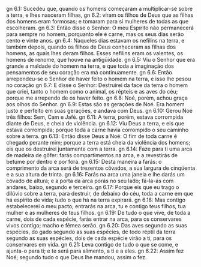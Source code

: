 gn 6.1: Sucedeu que, quando os homens começaram a multiplicar-se sobre a terra, e lhes nasceram filhas,
gn 6.2: viram os filhos de Deus que as filhas dos homens eram formosas; e tomaram para si mulheres de todas as que escolheram.
gn 6.3: Então disse o Senhor: O meu Espírito não permanecerá para sempre no homem, porquanto ele é carne, mas os seus dias serão cento e vinte anos.
gn 6.4: Naqueles dias estavam os nefilins na terra, e também depois, quando os filhos de Deus conheceram as filhas dos homens, as quais lhes deram filhos. Esses nefilins eram os valentes, os homens de renome, que houve na antigüidade.
gn 6.5: Viu o Senhor que era grande a maldade do homem na terra, e que toda a imaginação dos pensamentos de seu coração era má continuamente.
gn 6.6: Então arrependeu-se o Senhor de haver feito o homem na terra, e isso lhe pesou no coração
gn 6.7: E disse o Senhor: Destruirei da face da terra o homem que criei, tanto o homem como o animal, os répteis e as aves do céu; porque me arrependo de os haver feito.
gn 6.8: Noé, porém, achou graça aos olhos do Senhor.
gn 6.9: Estas são as gerações de Noé. Era homem justo e perfeito em suas gerações, e andava com Deus.
gn 6.10: Gerou Noé três filhos: Sem, Cam e Jafé.
gn 6.11: A terra, porém, estava corrompida diante de Deus, e cheia de violência.
gn 6.12: Viu Deus a terra, e eis que estava corrompida; porque toda a carne havia corrompido o seu caminho sobre a terra.
gn 6.13: Então disse Deus a Noé: O fim de toda carne é chegado perante mim; porque a terra está cheia da violência dos homens; eis que os destruirei juntamente com a terra.
gn 6.14: Faze para ti uma arca de madeira de gôfer: farás compartimentos na arca, e a revestirás de betume por dentro e por fora.
gn 6.15: Desta maneira a farás: o comprimento da arca será de trezentos côvados, a sua largura de cinqüenta e a sua altura de trinta.
gn 6.16: Farás na arca uma janela e lhe darás um côvado de altura; e a porta da arca porás no seu lado; fá-la-ás com andares, baixo, segundo e terceiro.
gn 6.17: Porque eis que eu trago o dilúvio sobre a terra, para destruir, de debaixo do céu, toda a carne em que há espírito de vida; tudo o que há na terra expirará.
gn 6.18: Mas contigo estabelecerei o meu pacto; entrarás na arca, tu e contigo teus filhos, tua mulher e as mulheres de teus filhos.
gn 6.19: De tudo o que vive, de toda a carne, dois de cada espécie, farás entrar na arca, para os conservares vivos contigo; macho e fêmea serão.
gn 6.20: Das aves segundo as suas espécies, do gado segundo as suas espécies, de todo réptil da terra segundo as suas espécies, dois de cada espécie virão a ti, para os conservares em vida.
gn 6.21: Leva contigo de tudo o que se come, e ajunta-o para ti; e te será para alimento, a ti e a eles.
gn 6.22: Assim fez Noé; segundo tudo o que Deus lhe mandou, assim o fez.
